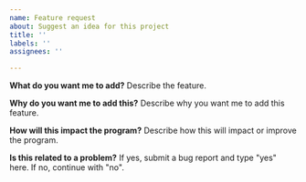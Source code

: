 ```yaml
---
name: Feature request
about: Suggest an idea for this project
title: ''
labels: ''
assignees: ''

---
```


**What do you want me to add?**
Describe the feature.

**Why do you want me to add this?**
Describe why you want me to add this feature.

**How will this impact the program?**
Describe how this will impact or improve the program.

**Is this related to a problem?**
If yes, submit a bug report and type "yes" here. If no, continue with "no".

